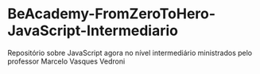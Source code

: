 # BeAcademy-FromZeroToHero-JavaScript-Intermediario
Repositório sobre JavaScript agora no nível intermediário ministrados pelo professor Marcelo Vasques Vedroni
